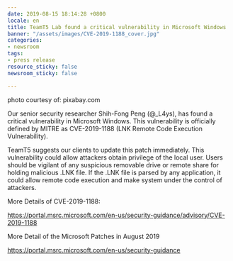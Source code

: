 ```yaml
---
date: 2019-08-15 18:14:28 +0800
locale: en
title: TeamT5 Lab found a critical vulnerability in Microsoft Windows
banner: "/assets/images/CVE-2019-1188_cover.jpg"
categories:
- newsroom
tags:
- press release
resource_sticky: false
newsroom_sticky: false

---
```

photo courtesy of: pixabay.com

Our senior security researcher Shih-Fong Peng (@_L4ys), has found a critical vulnerability in Microsoft Windows. This vulnerability is officially defined by MITRE as CVE-2019-1188 (LNK Remote Code Execution Vulnerability).

TeamT5 suggests our clients to update this patch immediately. This vulnerability could allow attackers obtain privilege of the local user. Users should be vigilant of any suspicious removable drive or remote share for holding malicious .LNK file. If the .LNK file is parsed by any application, it could allow remote code execution and make system under the control of attackers.

More Details of CVE-2019-1188:

https://portal.msrc.microsoft.com/en-us/security-guidance/advisory/CVE-2019-1188

More Detail of the Microsoft Patches in August 2019

https://portal.msrc.microsoft.com/en-us/security-guidance